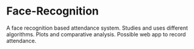 # Face-Recognition
A face recognition based attendance system. Studies and uses different algorithms. Plots and comparative analysis. Possible web app to record attendance.
